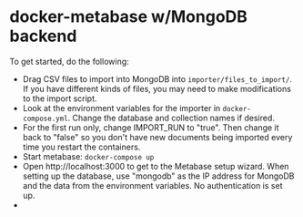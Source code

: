 # docker-metabase w/MongoDB backend
To get started, do the following:
- Drag CSV files to import into MongoDB into `importer/files_to_import/`. If you have different kinds of files, you may need to make modifications to the import script.
- Look at the environment variables for the importer in `docker-compose.yml`. Change the database and collection names if desired.
- For the first run only, change IMPORT_RUN to "true". Then change it back to "false" so you don't have new documents being imported every time you restart the containers.
- Start metabase: `docker-compose up`
- Open http://localhost:3000 to get to the Metabase setup wizard. When setting up the database, use "mongodb" as the IP address for MongoDB and the data from the environment variables. No authentication is set up.
-
